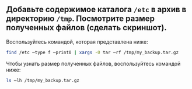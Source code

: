 ## Добавьте содержимое каталога `/etc` в архив в директорию `/tmp`. Посмотрите размер полученных файлов (сделать скриншот).

Воспользуйтесь командой, которая представлена ниже: 

```bash
find /etc –type f –print0 | xargs -0 tar –rf /tmp/my_backup.tar.gz
```

Чтобы узнать размер полученных файлов, воспользуйтесь командой ниже: 

```bash
ls –lh /tmp/my_backup.tar.gz
```